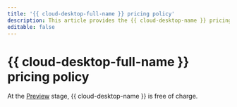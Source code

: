 ```yaml
---
title: '{{ cloud-desktop-full-name }} pricing policy'
description: This article provides the {{ cloud-desktop-name }} pricing policy.
editable: false
---
```


# {{ cloud-desktop-full-name }} pricing policy



At the [Preview](../overview/concepts/launch-stages.md) stage, {{ cloud-desktop-name }} is free of charge.
